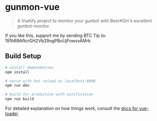 # gunmon-vue

> A Vuetify project to monitor your gunbot with BeerK0in's excellent gunbot-monitor.

If you like this, support me by sending BTC Tip to: 191hR9AftcrGH2Vb29ogPBoUjFowsvAMrk

## Build Setup

``` bash
# install dependencies
npm install

# serve with hot reload at localhost:8080
npm run dev

# build for production with minification
npm run build
```

For detailed explanation on how things work, consult the [docs for vue-loader](http://vuejs.github.io/vue-loader).
